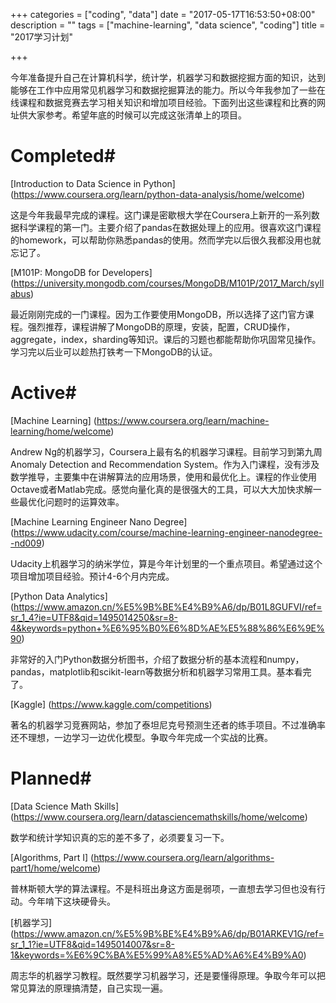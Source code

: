 +++
categories = ["coding", "data"]
date = "2017-05-17T16:53:50+08:00"
description = ""
tags = ["machine-learning", "data science", "coding"]
title = "2017学习计划"

+++

今年准备提升自己在计算机科学，统计学，机器学习和数据挖掘方面的知识，达到能够在工作中应用常见机器学习和数据挖掘算法的能力。所以今年我参加了一些在线课程和数据竞赛去学习相关知识和增加项目经验。下面列出这些课程和比赛的网址供大家参考。希望年底的时候可以完成这张清单上的项目。

# Completed#

[Introduction to Data Science in Python] (https://www.coursera.org/learn/python-data-analysis/home/welcome)

这是今年我最早完成的课程。这门课是密歇根大学在Coursera上新开的一系列数据科学课程的第一门。主要介绍了pandas在数据处理上的应用。很喜欢这门课程的homework，可以帮助你熟悉pandas的使用。然而学完以后很久我都没用也就忘记了。

[M101P: MongoDB for Developers] (https://university.mongodb.com/courses/MongoDB/M101P/2017_March/syllabus)

最近刚刚完成的一门课程。因为工作要使用MongoDB，所以选择了这门官方课程。强烈推荐，课程讲解了MongoDB的原理，安装，配置，CRUD操作，aggregate，index，sharding等知识。课后的习题也都能帮助你巩固常见操作。学习完以后业可以趁热打铁考一下MongoDB的认证。

# Active#

[Machine Learning] (https://www.coursera.org/learn/machine-learning/home/welcome)

Andrew Ng的机器学习，Coursera上最有名的机器学习课程。目前学习到第九周Anomaly Detection and Recommendation System。作为入门课程，没有涉及数学推导，主要集中在讲解算法的应用场景，使用和最优化上。课程的作业使用Octave或者Matlab完成。感觉向量化真的是很强大的工具，可以大大加快求解一些最优化问题时的运算效率。

[Machine Learning Engineer Nano Degree] (https://www.udacity.com/course/machine-learning-engineer-nanodegree--nd009)

Udacity上机器学习的纳米学位，算是今年计划里的一个重点项目。希望通过这个项目增加项目经验。预计4-6个月内完成。

[Python Data Analytics] (https://www.amazon.cn/%E5%9B%BE%E4%B9%A6/dp/B01L8GUFVI/ref=sr_1_4?ie=UTF8&qid=1495014250&sr=8-4&keywords=python+%E6%95%B0%E6%8D%AE%E5%88%86%E6%9E%90)

非常好的入门Python数据分析图书，介绍了数据分析的基本流程和numpy，pandas，matplotlib和scikit-learn等数据分析和机器学习常用工具。基本看完了。

[Kaggle] (https://www.kaggle.com/competitions)

著名的机器学习竞赛网站，参加了泰坦尼克号预测生还者的练手项目。不过准确率还不理想，一边学习一边优化模型。争取今年完成一个实战的比赛。

# Planned#

[Data Science Math Skills] (https://www.coursera.org/learn/datasciencemathskills/home/welcome)

数学和统计学知识真的忘的差不多了，必须要复习一下。

[Algorithms, Part I] (https://www.coursera.org/learn/algorithms-part1/home/welcome)

普林斯顿大学的算法课程。不是科班出身这方面是弱项，一直想去学习但也没有行动。今年啃下这块硬骨头。

[机器学习] (https://www.amazon.cn/%E5%9B%BE%E4%B9%A6/dp/B01ARKEV1G/ref=sr_1_1?ie=UTF8&qid=1495014007&sr=8-1&keywords=%E6%9C%BA%E5%99%A8%E5%AD%A6%E4%B9%A0)

周志华的机器学习教程。既然要学习机器学习，还是要懂得原理。争取今年可以把常见算法的原理搞清楚，自己实现一遍。